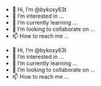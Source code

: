 - 👋 Hi, I’m @bykosy63t
- 👀 I’m interested in ...
- 🌱 I’m currently learning ...
- 💞️ I’m looking to collaborate on ...
- 📫 How to reach me ...

<!---
bykosy63t/bykosy63t is a ✨ special ✨ repository because its `README.md` (this file) appears on your GitHub profile.
You can click the Preview link to take a look at your changes.
--->
- 👋 Hi, I’m @bykosy63t
- 👀 I’m interested in ...
- 🌱 I’m currently learning ...
- 💞️ I’m looking to collaborate on ...
- 📫 How to reach me ...

<!---
bykosy63t/bykosy63t is a ✨ special ✨ repository because its `README.md` (this file) appears on your GitHub profile.
You can click the Preview link to take a look at your changes.
--->
